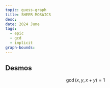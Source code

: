 ```yaml
---
topic: guess-graph
title: SHEER MOSAICS
desc: 
date: 2024 June
tags:
  - epic
  - gcd
  - implicit
graph-bounds: 
---
```



## Desmos
```math
\gcd\left(x,y,x+y\right)=1
```
